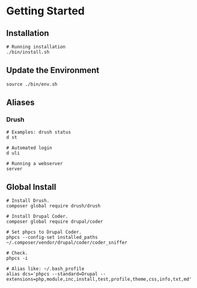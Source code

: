 # Getting Started

## Installation

````
# Running installation
./bin/install.sh
````

## Update the Environment

````
source ./bin/env.sh
````

## Aliases

### Drush

````
# Examples: drush status
d st

# Automated login
d uli

# Running a webserver
server
````

## Global Install

````
# Install Drush.
composer global require drush/drush

# Install Drupal Coder.
composer global require drupal/coder

# Set phpcs to Drupal Coder.
phpcs --config-set installed_paths ~/.composer/vendor/drupal/coder/coder_sniffer

# Check.
phpcs -i

# Alias like: ~/.bash_profile
alias dcs='phpcs --standard=Drupal --extensions=php,module,inc,install,test,profile,theme,css,info,txt,md'
````



